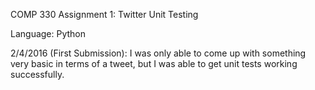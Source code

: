 COMP 330 Assignment 1: Twitter Unit Testing

Language: Python

2/4/2016 (First Submission): I was only able to come up with something very basic in terms of a tweet, but I was able to get unit tests working successfully. 

